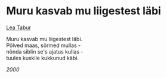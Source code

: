 # Muru kasvab mu liigestest läbi

[Lea Tabur](./)

Muru kasvab mu liigestest läbi.  
Põlved maas, sõrmed mullas -  
nõnda siblin se's ajatus kullas -  
tuules kuskile kukkunud käbi.

_2000_

